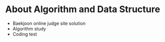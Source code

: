 # About Algorithm and Data Structure
- Baekjoon online judge site solution
- Algorithm study
- Coding test 
